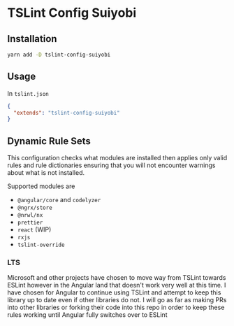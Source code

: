 # TSLint Config Suiyobi

## Installation

```sh
yarn add -D tslint-config-suiyobi
```

## Usage

In `tslint.json`

```json
{
  "extends": "tslint-config-suiyobi"
}
```

## Dynamic Rule Sets

This configuration checks what modules are installed then applies only valid rules and rule dictionaries ensuring that you will not encounter warnings about what is not installed.

Supported modules are

- `@angular/core` and `codelyzer`
- `@ngrx/store`
- `@nrwl/nx`
- `prettier`
- `react` (WIP)
- `rxjs`
- `tslint-override`

### LTS

Microsoft and other projects have chosen to move way from TSLint towards ESLint however in the Angular land that doesn't work very well at this time.
I have chosen for Angular to continue using TSLint and attempt to keep this library up to date even if other libraries do not.
I will go as far as making PRs into other libraries or forking their code into this repo in order to keep these rules working until Angular fully switches over to ESLint
